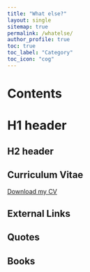 ```yaml
---
title: "What else?"
layout: single
sitemap: true
permalink: /whatelse/
author_profile: true
toc: true
toc_label: "Category"
toc_icon: "cog"
---
```


# Contents

# H1 header

## H2 header

## Curriculum Vitae

[Download my CV](/assets/CV.pdf)


## External Links

## Quotes

## Books
